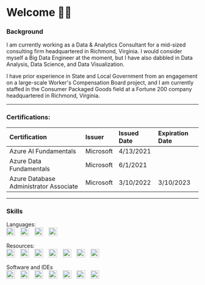 # Welcome 👋🏻

### Background
I am currently working as a Data & Analytics Consultant for a mid-sized consulting firm headquartered in Richmond, Virginia. I would consider myself a Big Data Engineer at the moment, but I have also dabbled in Data Analysis, Data Science, and Data Visualization. 

I have prior experience in State and Local Government from an engagement on a large-scale Worker's Compensation Board project, and I am currently staffed in the Consumer Packaged Goods field at a Fortune 200 company headquartered in Richmond, Virginia. 
<hr>

### Certifications:
| Certification | Issuer | Issued Date | Expiration Date |
| :---- | :---- | :---- | :---- |
| Azure AI Fundamentals | Microsoft | 4/13/2021 | | 
| Azure Data Fundamentals | Microsoft | 6/1/2021 | |
| Azure Database Administrator Associate | Microsoft | 3/10/2022 | 3/10/2023 |
<hr>

### Skills
Languages: 
<br>
<img alt="SQL" title="SQL" width="22px" height="22px" src="https://www.pngkit.com/png/full/231-2316751_database-database-icon-png.png"/> &ensp;
<img alt="Python" title="Python" width="22px" height="22px" src="https://cdn3.iconfinder.com/data/icons/logos-and-brands-adobe/512/267_Python-512.png"/> &ensp;
<img alt="Spark" title="Spark" width="22px" height="22px" src="https://cdn.icon-icons.com/icons2/2699/PNG/512/apache_spark_logo_icon_170560.png"/> &ensp;
<img alt="R" title="R" width="22px" height="22px" src="https://www.r-project.org/logo/Rlogo.png"/>

Resources:
<br>
<img alt="Azure SQL" title="Azure SQL" width="22px" height="22px" src="https://raw.githubusercontent.com/David-Summers/Azure-Design/master/SVG_Azure_All/SQL%20Database.svg"/> &ensp;
<img alt="Azure Databricks" title="Azure Databricks" width="22px" height="22px" src="https://raw.githubusercontent.com/David-Summers/Azure-Design/master/SVG_Azure_All/Azure%20Databricks.svg"/> &ensp;
<img alt="Azure Data Lake" title="Azure Data Lake" width="22px" height="22px" src="https://raw.githubusercontent.com/David-Summers/Azure-Design/master/SVG_Azure_All/Data%20Lake.svg"/> &ensp;
<img alt="Azure Data Factory" title="Azure Data Factory" width="22px" height="22px" src="https://raw.githubusercontent.com/David-Summers/Azure-Design/master/SVG_Azure_All/Data%20Factory.svg"/> &ensp;
<img alt="Azure Machine Learning" title="Azure Machine Learning" width="22px" height="22px" src="https://raw.githubusercontent.com/David-Summers/Azure-Design/master/SVG_Azure_All/Machine%20Learning.svg"/> &ensp;
<img alt="Azure Functions" title="Azure Functions" width="22px" height="22px" src="https://raw.githubusercontent.com/David-Summers/Azure-Design/master/SVG_Azure_All/Function%20App.svg"/> &ensp;
<img alt="Azure Key Vault" title="Azure Key Vault" width="22px" height="22px" src="https://raw.githubusercontent.com/David-Summers/Azure-Design/master/SVG_Azure_All/Key%20Vault.svg"/> &ensp;


Software and IDEs
<br>
<img alt="Azure DevOps" title="Azure DevOps" width="22px" height="22px" src="https://cdn.iconscout.com/icon/free/png-256/azure-devops-3628645-3029870.png"/> &ensp;
<img alt="SQL Server Management Studio" title="SQL Server Management Studio" width="22px" height="22px" src="https://www.saashub.com/images/app/service_logos/17/663f6d8bf050/large.png?1539751207"/> &ensp;
<img alt="Microsoft Azure Storage Explorer" title="Microsoft Azure Storage Explorer" width="22px" height="22px" src="https://img.icons8.com/color/480/azure-storage-explorer.png"/> &ensp;
<img alt="Azure Data Studio" title="Azure Data Studio" width="22px" height="22px" src="https://raw.githubusercontent.com/David-Summers/Azure-Design/master/SVG_Azure_All/SQL%20Database%20Azure%20Data%20Studio.svg"/> &ensp;
<img alt="Microsoft Power BI" title="Microsoft Power BI" width="22px" height="22px" src="https://raw.githubusercontent.com/David-Summers/Azure-Design/master/SVG_Azure_All/Power%20BI.svg"/> &ensp;
<img alt="Visual Studio" title="Visual Studio" width="22px" height="22px" src="https://upload.wikimedia.org/wikipedia/commons/thumb/2/2c/Visual_Studio_Icon_2022.svg/1200px-Visual_Studio_Icon_2022.svg.png"/> &ensp;
<img alt="Visual Studio Code" title="Visual Studio Code" width="22px" height="22px" src="https://upload.wikimedia.org/wikipedia/commons/thumb/9/9a/Visual_Studio_Code_1.35_icon.svg/2048px-Visual_Studio_Code_1.35_icon.svg.png"/>